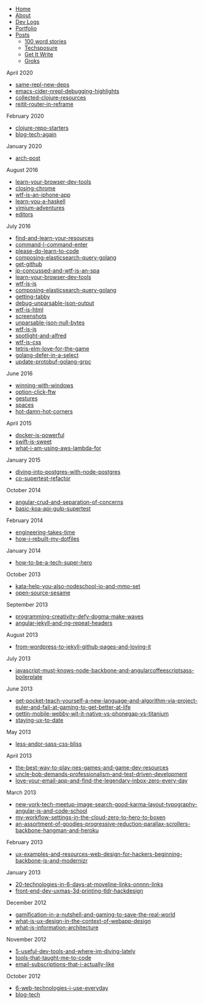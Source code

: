 <!--- HELLO WORLD!!! 
  this page was GENERATED by some tasks.clj!
  so-mind-ya-bizniz. --->




* [Home](/)
* [About](/about.md)
* [Dev Logs](/devlogs/)
* [Portfolio](/portfolio/)
* [Posts](/posts/)
  * [100 word stories](/posts/100-worders/)
  * [Techsposure](/posts/techsposure/)
  * [Get It Write](/posts/getitwrite/)
  * [Groks](/posts/groks/)




April 2020


* [same-repl-new-deps](/posts/techsposure/2020-04-28-same-repl-new-deps.md)
* [emacs-cider-nrepl-debugging-highlights](/posts/techsposure/2020-04-27-emacs-cider-nrepl-debugging-highlights.md)
* [collected-clojure-resources](/posts/techsposure/2020-04-25-collected-clojure-resources.md)
* [reitit-router-in-reframe](/posts/techsposure/2020-04-23-reitit-router-in-reframe.md)


February 2020


* [clojure-repo-starters](/posts/techsposure/2020-02-21-clojure-repo-starters.md)
* [blog-tech-again](/posts/techsposure/2020-02-16-blog-tech-again.md)


January 2020


* [arch-post](/posts/techsposure/2020-01-25-arch-post.md)


August 2016


* [learn-your-browser-dev-tools](/posts/techsposure/2016-08-20-learn-your-browser-dev-tools.md)
* [closing-chrome](/posts/techsposure/2016-08-09-closing-chrome.md)
* [wtf-is-an-iphone-app](/posts/techsposure/2016-08-05-wtf-is-an-iphone-app.md)
* [learn-you-a-haskell](/posts/techsposure/2016-08-03-learn-you-a-haskell.md)
* [vimium-adventures](/posts/techsposure/2016-08-02-vimium-adventures.md)
* [editors](/posts/techsposure/2016-08-01-editors.md)


July 2016


* [find-and-learn-your-resources](/posts/techsposure/2016-07-29-find-and-learn-your-resources.md)
* [command-l-command-enter](/posts/techsposure/2016-07-26-command-l-command-enter.md)
* [please-do-learn-to-code](/posts/techsposure/2016-07-25-please-do-learn-to-code.md)
* [composing-elasticsearch-query-golang](/posts/techsposure/2016-07-24-composing-elasticsearch-query-golang.md)
* [get-github](/posts/techsposure/2016-07-24-get-github.md)
* [jp-concussed-and-wtf-is-an-spa](/posts/techsposure/2016-07-22-jp-concussed-and-wtf-is-an-spa.md)
* [learn-your-browser-dev-tools](/posts/techsposure/2016-07-20-learn-your-browser-dev-tools.md)
* [wtf-is-js](/posts/techsposure/2016-07-20-wtf-is-js.md)
* [composing-elasticsearch-query-golang](/posts/techsposure/2016-07-19-composing-elasticsearch-query-golang.md)
* [getting-tabby](/posts/techsposure/2016-07-19-getting-tabby.md)
* [debug-unparsable-json-output](/posts/techsposure/2016-07-18-debug-unparsable-json-output.md)
* [wtf-is-html](/posts/techsposure/2016-07-18-wtf-is-html.md)
* [screenshots](/posts/techsposure/2016-07-17-screenshots.md)
* [unparsable-json-null-bytes](/posts/techsposure/2016-07-17-unparsable-json-null-bytes.md)
* [wtf-is-js](/posts/techsposure/2016-07-17-wtf-is-js.md)
* [spotlight-and-alfred](/posts/techsposure/2016-07-15-spotlight-and-alfred.md)
* [wtf-is-css](/posts/techsposure/2016-07-15-wtf-is-css.md)
* [tetris-elm-love-for-the-game](/posts/techsposure/2016-07-11-tetris-elm-love-for-the-game.md)
* [golang-defer-in-a-select](/posts/techsposure/2016-07-09-golang-defer-in-a-select.md)
* [update-protobuf-golang-grpc](/posts/techsposure/2016-07-09-update-protobuf-golang-grpc.md)


June 2016


* [winning-with-windows](/posts/techsposure/2016-06-28-winning-with-windows.md)
* [option-click-ftw](/posts/techsposure/2016-06-21-option-click-ftw.md)
* [gestures](/posts/techsposure/2016-06-14-gestures.md)
* [spaces](/posts/techsposure/2016-06-14-spaces.md)
* [hot-damn-hot-corners](/posts/techsposure/2016-06-06-hot-damn-hot-corners.md)


April 2015


* [docker-is-powerful](/posts/techsposure/2015-04-20-docker-is-powerful.md)
* [swift-is-sweet](/posts/techsposure/2015-04-18-swift-is-sweet.md)
* [what-i-am-using-aws-lambda-for](/posts/techsposure/2015-04-16-what-i-am-using-aws-lambda-for.md)


January 2015


* [diving-into-postgres-with-node-postgres](/posts/techsposure/2015-01-03-diving-into-postgres-with-node-postgres.md)
* [co-supertest-refactor](/posts/techsposure/2015-01-02-co-supertest-refactor.md)


October 2014


* [angular-crud-and-separation-of-concerns](/posts/techsposure/2014-10-17-angular-crud-and-separation-of-concerns.md)
* [basic-koa-api-gulp-supertest](/posts/techsposure/2014-10-04-basic-koa-api-gulp-supertest.md)


February 2014


* [engineering-takes-time](/posts/techsposure/2014-02-28-engineering-takes-time.md)
* [how-i-rebuilt-my-dotfiles](/posts/techsposure/2014-02-09-how-i-rebuilt-my-dotfiles.md)


January 2014


* [how-to-be-a-tech-super-hero](/posts/techsposure/2014-01-26-how-to-be-a-tech-super-hero.md)


October 2013


* [kata-help-you-also-nodeschool-io-and-mmo-set](/posts/techsposure/2013-10-22-kata-help-you-also-nodeschool-io-and-mmo-set.md)
* [open-source-sesame](/posts/techsposure/2013-10-05-open-source-sesame.md)


September 2013


* [programming-creativity-defy-dogma-make-waves](/posts/techsposure/2013-09-21-programming-creativity-defy-dogma-make-waves.md)
* [angular-jekyll-and-ng-repeat-headers](/posts/techsposure/2013-09-10-angular-jekyll-and-ng-repeat-headers.md)


August 2013


* [from-wordpress-to-jekyll-github-pages-and-loving-it](/posts/techsposure/2013-08-25-from-wordpress-to-jekyll-github-pages-and-loving-it.md)


July 2013


* [javascript-must-knows-node-backbone-and-angularcoffeescriptsass-boilerplate](/posts/techsposure/2013-07-02-javascript-must-knows-node-backbone-and-angularcoffeescriptsass-boilerplate.md)


June 2013


* [get-pocket-teach-yourself-a-new-language-and-algorithm-via-project-euler-and-fail-at-gaming-to-get-better-at-life](/posts/techsposure/2013-06-28-get-pocket-teach-yourself-a-new-language-and-algorithm-via-project-euler-and-fail-at-gaming-to-get-better-at-life.md)
* [gettin-mobile-webby-wit-it-native-vs-phonegap-vs-titanium](/posts/techsposure/2013-06-21-gettin-mobile-webby-wit-it-native-vs-phonegap-vs-titanium.md)
* [staying-ux-to-date](/posts/techsposure/2013-06-16-staying-ux-to-date.md)


May 2013


* [less-andor-sass-css-bliss](/posts/techsposure/2013-05-11-less-andor-sass-css-bliss.md)


April 2013


* [the-best-way-to-play-nes-games-and-game-dev-resources](/posts/techsposure/2013-04-17-the-best-way-to-play-nes-games-and-game-dev-resources.md)
* [uncle-bob-demands-professionalism-and-test-driven-development](/posts/techsposure/2013-04-13-uncle-bob-demands-professionalism-and-test-driven-development.md)
* [love-your-email-app-and-find-the-legendary-inbox-zero-every-day](/posts/techsposure/2013-04-03-love-your-email-app-and-find-the-legendary-inbox-zero-every-day.md)


March 2013


* [new-york-tech-meetup-image-search-good-karma-layout-typography-angular-js-and-code-school](/posts/techsposure/2013-03-25-new-york-tech-meetup-image-search-good-karma-layout-typography-angular-js-and-code-school.md)
* [my-workflow-settings-in-the-cloud-zero-to-hero-to-boxen](/posts/techsposure/2013-03-17-my-workflow-settings-in-the-cloud-zero-to-hero-to-boxen.md)
* [an-assortment-of-goodies-progressive-reduction-parallax-scrollers-backbone-hangman-and-heroku](/posts/techsposure/2013-03-03-an-assortment-of-goodies-progressive-reduction-parallax-scrollers-backbone-hangman-and-heroku.md)


February 2013


* [ux-examples-and-resources-web-design-for-hackers-beginning-backbone-js-and-modernizr](/posts/techsposure/2013-02-15-ux-examples-and-resources-web-design-for-hackers-beginning-backbone-js-and-modernizr.md)


January 2013


* [20-technologies-in-6-days-at-moveline-links-onnnn-links](/posts/techsposure/2013-01-29-20-technologies-in-6-days-at-moveline-links-onnnn-links.md)
* [front-end-dev-uxmas-3d-printing-tldr-hackdesign](/posts/techsposure/2013-01-16-front-end-dev-uxmas-3d-printing-tldr-hackdesign.md)


December 2012


* [gamification-in-a-nutshell-and-gaming-to-save-the-real-world](/posts/techsposure/2012-12-29-gamification-in-a-nutshell-and-gaming-to-save-the-real-world.md)
* [what-is-ux-design-in-the-context-of-webapp-design](/posts/techsposure/2012-12-15-what-is-ux-design-in-the-context-of-webapp-design.md)
* [what-is-information-architecture](/posts/techsposure/2012-12-09-what-is-information-architecture.md)


November 2012


* [5-useful-dev-tools-and-where-im-diving-lately](/posts/techsposure/2012-11-27-5-useful-dev-tools-and-where-im-diving-lately.md)
* [tools-that-taught-me-to-code](/posts/techsposure/2012-11-10-tools-that-taught-me-to-code.md)
* [email-subscriptions-that-i-actually-like](/posts/techsposure/2012-11-03-email-subscriptions-that-i-actually-like.md)


October 2012


* [6-web-technologies-i-use-everyday](/posts/techsposure/2012-10-26-6-web-technologies-i-use-everyday.md)
* [blog-tech](/posts/techsposure/2012-10-20-blog-tech.md)